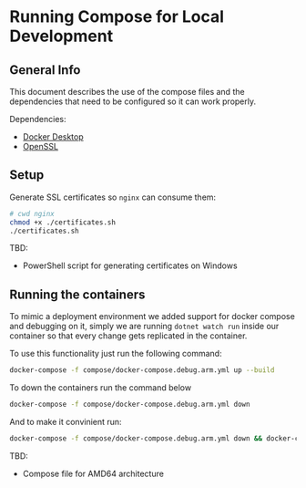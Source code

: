 # Running Compose for Local Development

## General Info

This document describes the use of the compose files and the dependencies that need to be configured so it can work properly.

Dependencies:
- [Docker Desktop](https://www.docker.com/products/docker-desktop/)
- [OpenSSL](https://www.openssl.org/source/)

## Setup
Generate SSL certificates so `nginx` can consume them:
```bash
# cwd nginx
chmod +x ./certificates.sh
./certificates.sh
```
TBD:
- PowerShell script for generating certificates on Windows

## Running the containers
To mimic a deployment environment we added support for docker compose and debugging on it, simply we are running `dotnet watch run` inside our container so that every change gets replicated in the container. 

To use this functionality just run the following command:
```bash
docker-compose -f compose/docker-compose.debug.arm.yml up --build
```

To down the containers run the command below
```bash
docker-compose -f compose/docker-compose.debug.arm.yml down
```

And to make it convinient run:
```bash
docker-compose -f compose/docker-compose.debug.arm.yml down && docker-compose -f compose/docker-compose.debug.arm.yml up --build
```

TBD:
- Compose file for AMD64 architecture